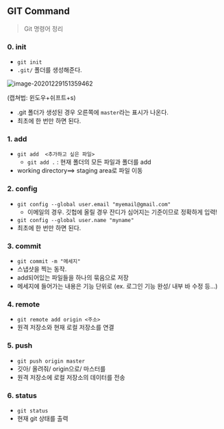 ## GIT Command

>  Git 명령어 정리



### 0. init

* `git init` 
* `.git/` 폴더를 생성해준다.

![image-20201229151359462](GITCommand.assets/image-20201229151359462.png)

(캡쳐법: 윈도우+쉬프트+s)

* .git 폴더가 생성된 경우 오른쪽에 `master`라는 표시가 나온다.
* 최초에 한 번만 하면 된다.



### 1. add

* `git add  <추가하고 싶은 파일>`
  * `git add .` : 현재 폴더의 모든 파일과 폴더를 add
* working directory==> staging area로 파일 이동



### 2. config

* `git config --global user.email "myemail@gmail.com"`
  * 이메일의 경우. 깃헙에 올릴 경우 잔디가 심어지는 기준이므로 정확하게 입력!
* `git config --global user.name "myname"`
* 최초에 한 번만 하면 된다.



### 3. commit

* `git commit -m "메세지"`
* 스냅샷을 찍는 동작.
* add되어있는 파일들을 하나의 묶음으로 저장
* 메세지에 들어가는 내용은 기능 단위로 (ex. 로그인 기능 완성/ 내부 바 수정 등...)



### 4. remote

* `git remote add origin <주소>`
* 원격 저장소와 현재 로컬 저장소를 연결



### 5. push

* `git push origin master`
* 깃아/ 올려줘/ origin으로/ 마스터를
* 원격 저장소에 로컬 저장소의 데이터를 전송



### 6. status

* `git status`
* 현재 git 상태를 출력